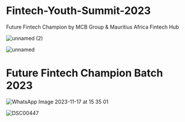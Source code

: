 # Fintech-Youth-Summit-2023
Future Fintech Champion by MCB Group &amp; Mauritius Africa Fintech Hub

![unnamed (2)](https://github.com/Abdurrahman-gurib/Fintech-Youth-Summit-2023-/assets/63855517/a8180fb1-b8e7-4b41-8922-f69f67e9f012)

![unnamed](https://github.com/Abdurrahman-gurib/Fintech-Youth-Summit-2023-/assets/63855517/9d88524e-b2f0-4485-ba71-7e714bd3304e)

# Future Fintech Champion Batch 2023

![WhatsApp Image 2023-11-17 at 15 35 01](https://github.com/Abdurrahman-gurib/Fintech-Youth-Summit-2023-/assets/63855517/5c5f9360-512c-4d39-bc41-9bd5e44fbac3)

![DSC00447](https://github.com/Abdurrahman-gurib/Fintech-Youth-Summit-2023-/assets/63855517/b0038ee2-21e9-452c-ba0a-9ac98b2e03a7)

